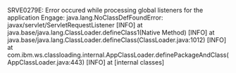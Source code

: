  SRVE0279E: Error occured while processing global listeners for the application Engage: java.lang.NoClassDefFoundError: javax/servlet/ServletRequestListener
[INFO]  at java.base/java.lang.ClassLoader.defineClass1(Native Method)
[INFO]  at java.base/java.lang.ClassLoader.defineClass(ClassLoader.java:1012)
[INFO]  at com.ibm.ws.classloading.internal.AppClassLoader.definePackageAndClass(AppClassLoader.java:443)
[INFO]  at [internal classes]
